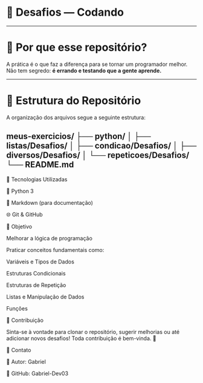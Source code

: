 # 📘 Desafios — Codando

---

# 📌 Por que esse repositório?

A prática é o que faz a diferença para se tornar um programador melhor.  
Não tem segredo: **é errando e testando que a gente aprende.**

---

# 📂 Estrutura do Repositório

A organização dos arquivos segue a seguinte estrutura:

meus-exercicios/
├── python/
│   ├── listas/Desafios/
│   ├── condicao/Desafios/
│   ├── diversos/Desafios/
│   └── repeticoes/Desafios/
└── README.md
---

🚀 Tecnologias Utilizadas

🐍 Python 3

📝 Markdown (para documentação)

🌐 Git & GitHub

🎯 Objetivo

Melhorar a lógica de programação

Praticar conceitos fundamentais como:

Variáveis e Tipos de Dados

Estruturas Condicionais

Estruturas de Repetição

Listas e Manipulação de Dados

Funções

🤝 Contribuição

Sinta-se à vontade para clonar o repositório, sugerir melhorias ou até adicionar novos desafios!
Toda contribuição é bem-vinda. 🚀

🎁 Contato

👤 Autor: Gabriel

📌 GitHub: Gabriel-Dev03
